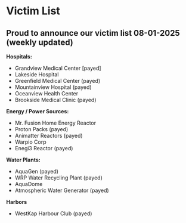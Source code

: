 # Victim List 

## Proud to announce our victim list 08-01-2025 (weekly updated)


**Hospitals:**

- Grandview Medical Center [payed]
- Lakeside Hospital
- Greenfield Medical Center   (payed)
- Mountainview Hospital       (payed)
- Oceanview Health Center
- Brookside Medical Clinic    (payed)


**Energy / Power Sources:** 

- Mr. Fusion Home Energy Reactor
- Proton Packs              (payed)
- Animatter Reactors        (payed)
- Warpio Corp
- Enegi3 Reactor            (payed)

**Water Plants:** 

- AquaGen                    (payed)
- WRP Water Recycling Plant  (payed)
- AquaDome
- Atmospheric Water Generator (payed)

**Harbors**
- WestKap Harbour Club      (payed)
